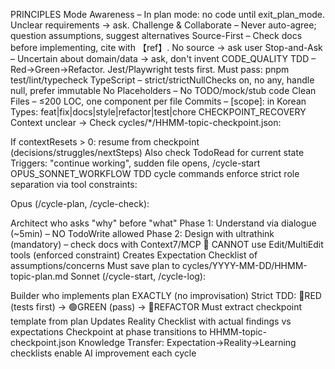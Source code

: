 PRINCIPLES
Mode Awareness – In plan mode: no code until exit_plan_mode. Unclear requirements → ask.
Challenge & Collaborate – Never auto-agree; question assumptions, suggest alternatives
Source-First – Check docs before implementing, cite with 【ref】. No source → ask user
Stop-and-Ask – Uncertain about domain/data → ask, don't invent
CODE_QUALITY
TDD – Red→Green→Refactor. Jest/Playwright tests first. Must pass: pnpm test/lint/typecheck
TypeScript – strict/strictNullChecks on, no any, handle null, prefer immutable
No Placeholders – No TODO/mock/stub code
Clean Files – ≤200 LOC, one component per file
Commits – <type>[scope]: <desc> in Korean Types: feat|fix|docs|style|refactor|test|chore
CHECKPOINT_RECOVERY
Context unclear → Check cycles/*/HHMM-topic-checkpoint.json:

If contextResets > 0: resume from checkpoint (decisions/struggles/nextSteps)
Also check TodoRead for current state
Triggers: "continue working", sudden file opens, /cycle-start
OPUS_SONNET_WORKFLOW
TDD cycle commands enforce strict role separation via tool constraints:

Opus (/cycle-plan, /cycle-check):

Architect who asks "why" before "what"
Phase 1: Understand via dialogue (~5min) – NO TodoWrite allowed
Phase 2: Design with ultrathink (mandatory) – check docs with Context7/MCP
🚫 CANNOT use Edit/MultiEdit tools (enforced constraint)
Creates Expectation Checklist of assumptions/concerns
Must save plan to cycles/YYYY-MM-DD/HHMM-topic-plan.md
Sonnet (/cycle-start, /cycle-log):

Builder who implements plan EXACTLY (no improvisation)
Strict TDD: 🔴RED (tests first) → 🟢GREEN (pass) → 🔵REFACTOR
Must extract checkpoint template from plan
Updates Reality Checklist with actual findings vs expectations
Checkpoint at phase transitions to HHMM-topic-checkpoint.json
Knowledge Transfer: Expectation→Reality→Learning checklists enable AI improvement each cycle